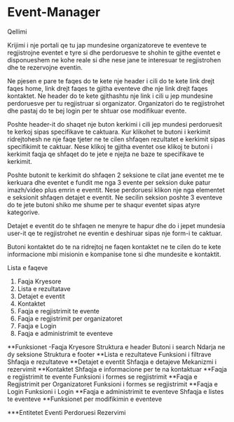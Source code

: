 # Event-Manager

Qellimi

Krijimi i nje portali qe tu jap mundesine organizatoreve te eventeve te regjistrojne eventet e tyre si dhe perdoruesve te shohin te gjithe eventet e disponueshem ne kohe reale si dhe nese jane te interesuar te regjistrohen dhe te rezervojne eventin.

Ne pjesen e pare te faqes do te kete nje header i cili do te kete link drejt faqes home, link drejt faqes te gjitha eventeve dhe nje link drejt faqes kontaktet.
Ne header do te kete gjithashtu nje link i cili u jep mundesine perdoruesve per tu regjistruar si organizator. Organizatori do te regjistrohet dhe pastaj do te bej login per te shtuar ose modifikuar evente.

Poshte header-it do shaqet nje buton kerkimi i cili jep mundesi perdoruesit te kerkoj sipas specifikave te caktuara. Kur klikohet te butoni i kerkimit ridrejtohesh ne nje faqe tjeter ne te cilen shfaqen rezultatet e kerkimit sipas specifikimit te caktuar. Nese klikoj te gjitha eventet ose klikoj te butoni i kerkimit faqja qe shfaqet do te jete e njejta ne baze te specifikave te kerkimit.

Poshte butonit te kerkimit do shfaqen 2 seksione te cilat jane
eventet me te kerkuara dhe eventet e fundit me nga 3 evente per seksion duke patur imazh/video plus emrin e eventit. Nese perdoruesi klikon nje nga elementet e seksionit shfaqen detajet e eventit. Ne secilin seksion poshte 3 eventeve do te jete butoni shiko me shume per te shaqur eventet sipas atyre kategorive. 

Detajet e eventit do te shfaqen ne menyre te hapur dhe do i jepet mundesia user-it qe te regjistrohet ne eventin  e deshiruar sipas nje form-i te caktuar.

Butoni kontaktet do te na ridrejtoj ne faqen kontaktet ne te cilen do te kete informacione mbi misionin e kompanise tone si dhe mundesite e kontaktit.




Lista e faqeve
1.	Faqja Kryesore
2. 	Lista e rezultatave
3. 	Detajet e eventit
4. 	Kontaktet
5. 	Faqja e regjistrimit te evente
6. 	Faqja e regjistrimit per organizatoret
7. 	Faqja e Login
8. 	Faqja e administrimit te eventeve


**Funksionet
-Faqja Kryesore
Struktura e header
Butoni i search 
 Ndarja ne dy seksione
Struktura e footer
**Lista e rezultateve
Funksioni i filtrave
Shfaqja e rezultateve
**Detajet e eventit 
Shfaqja e detajeve 
 Mekanizmi i rezervimit
**Kontaktet
Shfaqja e informacione per te na kontaktuar
**Faqja e regjistrimit te evente
Funksioni i formes se regjistrimit
**Faqja e Regjistrimit per Organizatoret
Funksioni i formes se regjistrimit
**Faqja e Login
Funksioni i Login
**Faqja e administrimit te eventeve
Shfaqja e listes te eventeve
**Funksionet per modifikimin e eventeve

***Entitetet
Eventi
Perdoruesi
Rezervimi





